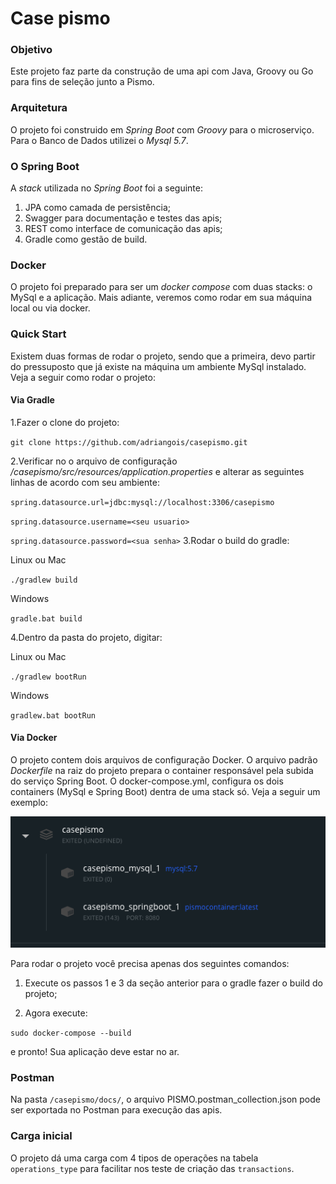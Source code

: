 # Case pismo

### Objetivo

Este projeto faz parte da construção de uma api com Java, Groovy ou Go para fins de seleção junto a Pismo.

### Arquitetura

O projeto foi construido em *Spring Boot* com *Groovy* para o microserviço. Para o Banco de Dados utilizei o *Mysql 5.7*.

### O Spring Boot
A *stack* utilizada no *Spring Boot* foi a seguinte:
1. JPA como camada de persistência;
2. Swagger para documentação e testes das apis;
3. REST como interface de comunicação das apis;
4. Gradle como gestão de build.


### Docker

O projeto foi preparado para ser um *docker compose* com duas stacks: o MySql e a aplicação.
Mais adiante, veremos como rodar em sua máquina local ou via docker.

### Quick Start

Existem duas formas de rodar o projeto, sendo que a primeira, devo partir do pressuposto que já existe na máquina um ambiente MySql instalado. Veja a seguir como rodar o projeto:

#### Via Gradle

1.Fazer o clone do projeto:

``
git clone https://github.com/adriangois/casepismo.git
``

2.Verificar no o arquivo de configuração */casepismo/src/resources/application.properties* e alterar as seguintes linhas de acordo com seu ambiente:

``spring.datasource.url=jdbc:mysql://localhost:3306/casepismo``

``spring.datasource.username=<seu usuario>``

``spring.datasource.password=<sua senha>``
3.Rodar o build do gradle:

Linux ou Mac

``./gradlew build``

Windows

``gradle.bat build``

4.Dentro da pasta do projeto, digitar:

Linux ou Mac

``
./gradlew bootRun
``

Windows

``
gradlew.bat bootRun
``

#### Via Docker

O projeto contem dois arquivos de configuração Docker. O arquivo padrão *Dockerfile* na raiz do projeto prepara o container responsável pela subida do serviço Spring Boot.
O docker-compose.yml, configura os dois containers (MySql e Spring Boot) dentra de uma stack só. Veja a seguir um exemplo:

![alt text](https://github.com/adriangois/casepismo/blob/master/docs/stack.png?raw=true)


Para rodar o projeto você precisa apenas dos seguintes comandos:

1. Execute os passos 1 e 3 da seção anterior para o gradle fazer o build do projeto;

2. Agora execute:

``
sudo docker-compose --build
``

e pronto! Sua aplicação deve estar no ar. 

### Postman

Na pasta `/casepismo/docs/`, o arquivo PISMO.postman_collection.json pode ser exportada no Postman para execução das apis.

### Carga inicial

O projeto dá uma carga com 4 tipos de operações na tabela `operations_type` para facilitar nos teste de criação das `transactions`.
